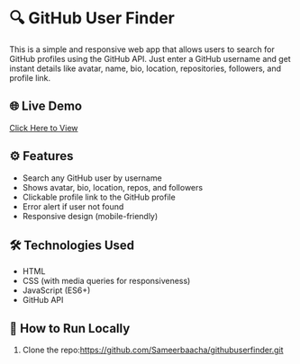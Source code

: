 # 🔍 GitHub User Finder

This is a simple and responsive web app that allows users to search for GitHub profiles using the GitHub API. Just enter a GitHub username and get instant details like avatar, name, bio, location, repositories, followers, and profile link.

## 🌐 Live Demo

[Click Here to View](https://githubinfocard.netlify.app/)  

## ⚙️ Features

- Search any GitHub user by username
- Shows avatar, bio, location, repos, and followers
- Clickable profile link to the GitHub profile
- Error alert if user not found
- Responsive design (mobile-friendly)

## 🛠️ Technologies Used

- HTML
- CSS (with media queries for responsiveness)
- JavaScript (ES6+)
- GitHub API

## 🚀 How to Run Locally

1. Clone the repo:https://github.com/Sameerbaacha/githubuserfinder.git
